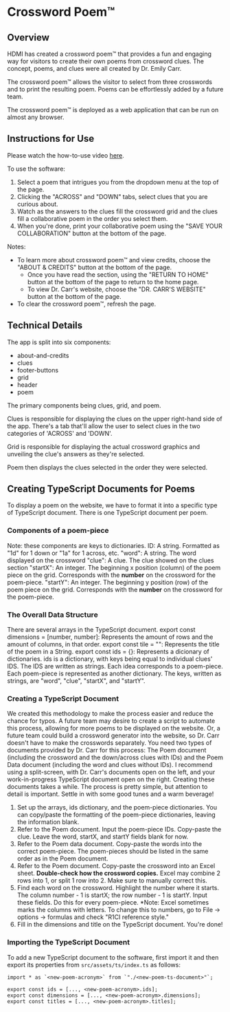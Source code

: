 # Crossword Poem™

## Overview
HDMI has created a crossword poem™ that provides a fun and engaging way for visitors to create their own poems from crossword clues. The concept, poems, and clues were all created by Dr. Emily Carr.

The crossword poem™ allows the visitor to select from three crosswords and to print the resulting poem. Poems can be effortlessly added by a future team.

The crossword poem™ is deployed as a web application that can be run on almost any browser.

## Instructions for Use
Please watch the how-to-use video [here](https://youtu.be/v4nLQnCpTjM).

To use the software:
1. Select a poem that intrigues you from the dropdown menu at the top of the page.
2. Clicking the "ACROSS" and "DOWN" tabs, select clues that you are curious about.
3. Watch as the answers to the clues fill the crossword grid and the clues fill a collaborative poem in the order you select them.
4. When you're done, print your collaborative poem using the "SAVE YOUR COLLABORATION" button at the bottom of the page.

Notes:
- To learn more about crossword poem™ and view credits, choose the "ABOUT & CREDITS" button at the bottom of the page.
  + Once you have read the section, using the "RETURN TO HOME" button at the bottom of the page to return to the home page.
  + To view Dr. Carr's website, choose the "DR. CARR'S WEBSITE" button at the bottom of the page.
- To clear the crossword poem™, refresh the page.

## Technical Details

The app is split into six components:

 - about-and-credits
 - clues
 - footer-buttons
 - grid
 - header
 - poem

The primary components being clues, grid, and poem.

Clues is responsible for displaying the clues on the upper right-hand side of the app. There's a tab that'll allow the user to select clues in the two categories of 'ACROSS' and 'DOWN'.

Grid is responsible for displaying the actual crossword graphics and unveiling the clue's answers as they're selected.

Poem then displays the clues selected in the order they were selected. 


## Creating TypeScript Documents for Poems

To display a poem on the website, we have to format it into a specific type of TypeScript document. There is one TypeScript document per poem.

### Components of a poem-piece

Note: these components are keys to dictionaries.
ID: A string. Formatted as "1d" for 1 down or "1a" for 1 across, etc.
"word": A string. The word displayed on the crossword
"clue": A clue. The clue showed on the clues section
"startX": An integer. The beginning x position (column) of the poem piece on the grid. Corresponds with the **number** on the crossword for the poem-piece.
"startY": An integer. The beginning y position (row) of the poem piece on the grid. Corresponds with the **number** on the crossword for the poem-piece.

### The Overall Data Structure
There are several arrays in the TypeScript document.
export const dimensions = [number, number]: Represents the amount of rows and the amount of columns, in that order.
export const tile = "": Represents the title of the poem in a String.
export const ids = {}: Represents a dicionary of dictionaries. ids is a dictionary, with keys being equal to individual clues' IDS. The IDS are written as strings.
Each idea corresponds to a poem-piece. Each poem-piece is represented as another dictionary. The keys, written as strings, are "word", "clue", "startX", and "startY".

### Creating a TypeScript Document
 
We created this methodology to make the process easier and reduce the chance for typos. A future team may desire to create a script to automate this process, allowing for more poems to be displayed on the website. Or, a future team could build a crossword generator into the website, so Dr. Carr doesn't have to make the crosswords separately.
You need two types of documents provided by Dr. Carr for this process: The Poem document (including the crossword and the down/across clues with IDs) and the Poem Data document (including the word and clues without IDs). I recommend using a split-screen, with Dr. Carr's documents open on the left, and your work-in-progress TypeScript document open on the right.
Creating these documents takes a while. The process is pretty simple, but attention to detail is important. Settle in with some good tunes and a warm beverage! 
1. Set up the arrays, ids dictionary, and the poem-piece dictionaries. You can copy/paste the formatting of the poem-piece dictionaries, leaving the information blank.
2. Refer to the Poem document. Input the poem-piece IDs. Copy-paste the clue. Leave the word, startX, and startY fields blank for now.
3. Refer to the Poem data document. Copy-paste the words into the correct poem-piece. The poem-pieces should be listed in the same order as in the Poem document.
4. Refer to the Poem document.  Copy-paste the crossword into an Excel sheet. **Double-check how the crossword copies.** Excel may combine 2 rows into 1, or split 1 row into 2. Make sure to manually correct this.
5. Find each word on the crossword. Highlight the number where it starts. The column number - 1 is startX; the row number - 1 is startY. Input these fields. Do this for every poem-piece.
*Note: Excel sometimes marks the columns with letters. To change this to numbers, go to File -> options -> formulas and check "R1CI reference style."
6. Fill in the dimensions and title on the TypeScript document. You're done! 


### Importing the TypeScript Document

To add a new TypeScript document to the software, first import it and then export its properties from `src/assets/ts/index.ts` as follows:

```
import * as `<new-poem-acronym>` from `"./<new-poem-ts-document>"`;

export const ids = [..., <new-poem-acronym>.ids];
export const dimensions = [..., <new-poem-acronym>.dimensions];
export const titles = [..., <new-poem-acronym>.titles];
```

